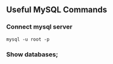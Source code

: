## Useful MySQL Commands
### Connect mysql server

    mysql -u root -p

### Show databases;

<!--stackedit_data:
eyJoaXN0b3J5IjpbLTk0Njg4Mzg4Nl19
-->